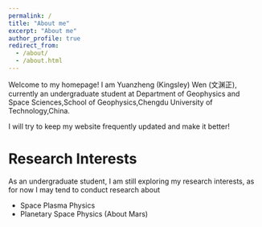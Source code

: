 ```yaml
---
permalink: /
title: "About me"
excerpt: "About me"
author_profile: true
redirect_from: 
  - /about/
  - /about.html
---
```

 Welcome to my homepage! I am Yuanzheng (Kingsley) Wen (文渊正), currently an undergraduate student at Department of Geophysics and Space Sciences,School of Geophysics,Chengdu University of Technology,China.
 
 I will try to keep my website frequently updated and make it better!
 
Research Interests
======
As an undergraduate student, I am still exploring my research interests, as for now I may tend to conduct research about
* Space Plasma Physics
* Planetary Space Physics (About Mars)
 


